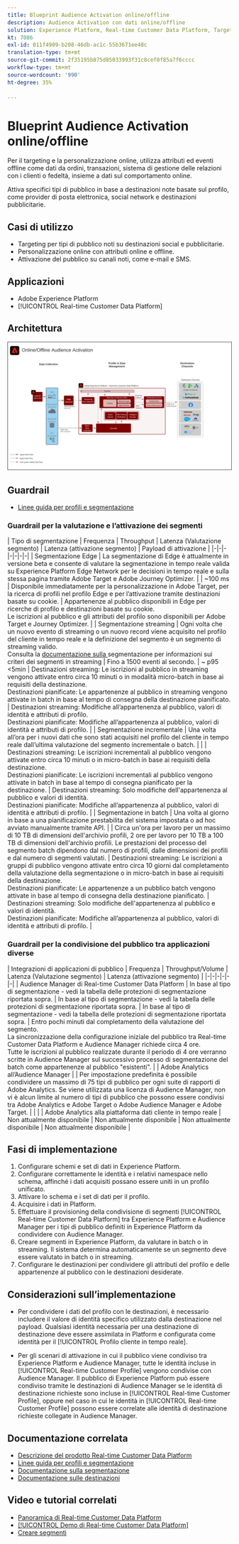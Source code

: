 ```yaml
---
title: Blueprint Audience Activation online/offline
description: Audience Activation con dati online/offline
solution: Experience Platform, Real-time Customer Data Platform, Target, Audience Manager, Analytics, Experience Cloud Services, Data Collection
kt: 7086
exl-id: 011f4909-b208-46db-ac1c-55b3671ee48c
translation-type: tm+mt
source-git-commit: 2f35195b875d85033993f31c8cef0f85a7f6cccc
workflow-type: tm+mt
source-wordcount: '990'
ht-degree: 35%

---
```


# Blueprint Audience Activation online/offline

Per il targeting e la personalizzazione online, utilizza attributi ed eventi offline come dati da ordini, transazioni, sistema di gestione delle relazioni con i clienti o fedeltà, insieme a dati sul comportamento online.

Attiva specifici tipi di pubblico in base a destinazioni note basate sul profilo, come provider di posta elettronica, social network e destinazioni pubblicitarie.

## Casi di utilizzo

* Targeting per tipi di pubblico noti su destinazioni social e pubblicitarie.
* Personalizzazione online con attributi online e offline.
* Attivazione del pubblico su canali noti, come e-mail e SMS.

## Applicazioni

* Adobe Experience Platform
* [!UICONTROL Real-time Customer Data Platform]

## Architettura

<img src="assets/onoff.svg" alt="Architettura di riferimento per la blueprint di Audience Activation online/offline" style="border:1px solid #4a4a4a" />

## Guardrail

* [Linee guida per profili e segmentazione](https://experienceleague.adobe.com/docs/experience-platform/profile/guardrails.html?lang=it)

### Guardrail per la valutazione e l’attivazione dei segmenti

| Tipo di segmentazione | Frequenza | Throughput | Latenza (Valutazione segmento) | Latenza (attivazione segmento) | Payload di attivazione |
|-|-|-|-|-|-|-|
| Segmentazione Edge | La segmentazione di Edge è attualmente in versione beta e consente di valutare la segmentazione in tempo reale valida su Experience Platform Edge Network per le decisioni in tempo reale e sulla stessa pagina tramite Adobe Target e Adobe Journey Optimizer. |  | ~100 ms | Disponibile immediatamente per la personalizzazione in Adobe Target, per la ricerca di profili nel profilo Edge e per l’attivazione tramite destinazioni basate su cookie. | Appartenenze al pubblico disponibili in Edge per ricerche di profilo e destinazioni basate su cookie.<br>Le iscrizioni al pubblico e gli attributi del profilo sono disponibili per Adobe Target e Journey Optimizer.  |
| Segmentazione streaming | Ogni volta che un nuovo evento di streaming o un nuovo record viene acquisito nel profilo del cliente in tempo reale e la definizione del segmento è un segmento di streaming valido. <br>Consulta la  [documentazione sulla ](https://experienceleague.adobe.com/docs/experience-platform/segmentation/api/streaming-segmentation.html?lang=it) segmentazione per informazioni sui criteri dei segmenti in streaming | Fino a 1500 eventi al secondo.  | ~ p95 &lt;5min | Destinazioni streaming: Le iscrizioni al pubblico in streaming vengono attivate entro circa 10 minuti o in modalità micro-batch in base ai requisiti della destinazione.<br>Destinazioni pianificate: Le appartenenze al pubblico in streaming vengono attivate in batch in base al tempo di consegna della destinazione pianificato. | Destinazioni streaming: Modifiche all’appartenenza al pubblico, valori di identità e attributi di profilo.<br>Destinazioni pianificate: Modifiche all’appartenenza al pubblico, valori di identità e attributi di profilo. |
| Segmentazione incrementale | Una volta all’ora per i nuovi dati che sono stati acquisiti nel profilo del cliente in tempo reale dall’ultima valutazione del segmento incrementale o batch. |  |  | Destinazioni streaming: Le iscrizioni incrementali al pubblico vengono attivate entro circa 10 minuti o in micro-batch in base ai requisiti della destinazione.<br>Destinazioni pianificate: Le iscrizioni incrementali al pubblico vengono attivate in batch in base al tempo di consegna pianificato per la destinazione. | Destinazioni streaming: Solo modifiche dell&#39;appartenenza al pubblico e valori di identità.<br>Destinazioni pianificate: Modifiche all’appartenenza al pubblico, valori di identità e attributi di profilo. |
| Segmentazione in batch | Una volta al giorno in base a una pianificazione prestabilita del sistema impostata o ad hoc avviato manualmente tramite API. |  | Circa un&#39;ora per lavoro per un massimo di 10 TB di dimensioni dell&#39;archivio profili, 2 ore per lavoro per 10 TB a 100 TB di dimensioni dell&#39;archivio profili. Le prestazioni del processo del segmento batch dipendono dal numero di profili, dalle dimensioni dei profili e dal numero di segmenti valutati. | Destinazioni streaming: Le iscrizioni a gruppi di pubblico vengono attivate entro circa 10 giorni dal completamento della valutazione della segmentazione o in micro-batch in base ai requisiti della destinazione.<br>Destinazioni pianificate: Le appartenenze a un pubblico batch vengono attivate in base al tempo di consegna della destinazione pianificato. | Destinazioni streaming: Solo modifiche dell&#39;appartenenza al pubblico e valori di identità.<br>Destinazioni pianificate: Modifiche all’appartenenza al pubblico, valori di identità e attributi di profilo. |

### Guardrail per la condivisione del pubblico tra applicazioni diverse

| Integrazioni di applicazioni di pubblico | Frequenza | Throughput/Volume | Latenza (Valutazione segmento) | Latenza (attivazione segmento) |
|-|-|-|-|-|-|
| Audience Manager di Real-time Customer Data Platform | In base al tipo di segmentazione - vedi la tabella delle protezioni di segmentazione riportata sopra. | In base al tipo di segmentazione - vedi la tabella delle protezioni di segmentazione riportata sopra. | In base al tipo di segmentazione - vedi la tabella delle protezioni di segmentazione riportata sopra. | Entro pochi minuti dal completamento della valutazione del segmento.<br>La sincronizzazione della configurazione iniziale del pubblico tra Real-time Customer Data Platform e Audience Manager richiede circa 4 ore.<br>Tutte le iscrizioni al pubblico realizzate durante il periodo di 4 ore verranno scritte in Audience Manager sul successivo processo di segmentazione del batch come appartenenze al pubblico &quot;esistenti&quot;. |
| Adobe Analytics all’Audience Manager |  | Per impostazione predefinita è possibile condividere un massimo di 75 tipi di pubblico per ogni suite di rapporti di Adobe Analytics. Se viene utilizzata una licenza di Audience Manager, non vi è alcun limite al numero di tipi di pubblico che possono essere condivisi tra Adobe Analytics e Adobe Target o Adobe Audience Manager e Adobe Target. |  |  |
| Adobe Analytics alla piattaforma dati cliente in tempo reale | Non attualmente disponibile | Non attualmente disponibile | Non attualmente disponibile | Non attualmente disponibile |





## Fasi di implementazione

1. Configurare schemi e set di dati in Experience Platform.
1. Configurare correttamente le identità e i relativi namespace nello schema, affinché i dati acquisiti possano essere uniti in un profilo unificato.
1. Attivare lo schema e i set di dati per il profilo.
1. Acquisire i dati in Platform.
1. Effettuare il provisioning della condivisione di segmenti [!UICONTROL Real-time Customer Data Platform] tra Experience Platform e Audience Manager per i tipi di pubblico definiti in Experience Platform da condividere con Audience Manager.
1. Creare segmenti in Experience Platform, da valutare in batch o in streaming. Il sistema determina automaticamente se un segmento deve essere valutato in batch o in streaming.
1. Configurare le destinazioni per condividere gli attributi del profilo e delle appartenenze al pubblico con le destinazioni desiderate.

## Considerazioni sull’implementazione

* Per condividere i dati del profilo con le destinazioni, è necessario includere il valore di identità specifico utilizzato dalla destinazione nel payload. Qualsiasi identità necessaria per una destinazione di destinazione deve essere assimilata in Platform e configurata come identità per il [!UICONTROL Profilo cliente in tempo reale].

* Per gli scenari di attivazione in cui il pubblico viene condiviso tra Experience Platform e Audience Manager, tutte le identità incluse in [!UICONTROL Real-time Customer Profile] vengono condivise con Audience Manager. Il pubblico di Experience Platform può essere condiviso tramite le destinazioni di Audience Manager se le identità di destinazione richieste sono incluse in [!UICONTROL Real-time Customer Profile], oppure nel caso in cui le identità in [!UICONTROL Real-time Customer Profile] possono essere correlate alle identità di destinazione richieste collegate in Audience Manager.

## Documentazione correlata

* [Descrizione del prodotto Real-time Customer Data Platform](https://helpx.adobe.com/it/legal/product-descriptions/real-time-customer-data-platform.html)
* [Linee guida per profili e segmentazione](https://experienceleague.adobe.com/docs/experience-platform/profile/guardrails.html?lang=en)
* [Documentazione sulla segmentazione](https://experienceleague.adobe.com/docs/experience-platform/segmentation/api/streaming-segmentation.html)
* [Documentazione sulle destinazioni](https://experienceleague.adobe.com/docs/experience-platform/destinations/catalog/overview.html?lang=it)

## Video e tutorial correlati

* [Panoramica di Real-time Customer Data Platform](https://experienceleague.adobe.com/docs/platform-learn/tutorials/application-services/rtcdp/understanding-the-real-time-customer-data-platform.html?lang=it)
* [[!UICONTROL Demo di Real-time Customer Data Platform]](https://experienceleague.adobe.com/docs/platform-learn/tutorials/application-services/rtcdp/demo.html?lang=it)
* [Creare segmenti](https://experienceleague.adobe.com/docs/platform-learn/tutorials/segments/create-segments.html?lang=it)
